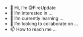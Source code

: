 - 👋 Hi, I’m @FireUpdate
- 👀 I’m interested in ...
- 🌱 I’m currently learning ...
- 💞️ I’m looking to collaborate on ...
- 📫 How to reach me ...

<!---
FireUpdate/FireUpdate is a ✨ special ✨ repository because its `README.md` (this file) appears on your GitHub profile.
You can click the Preview link to take a look at your changes.
--->
